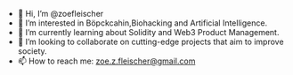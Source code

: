- 👋 Hi, I’m @zoefleischer
- 👀 I’m interested in Böpckcahin,Biohacking and Artificial Intelligence.
- 🌱 I’m currently learning about Solidity and Web3 Product Management.
- 💞️ I’m looking to collaborate on cutting-edge projects that aim to improve society.
- 📫 How to reach me: zoe.z.fleischer@gmail.com

<!---
zoefleischer/zoefleischer is a ✨ special ✨ repository because its `README.md` (this file) appears on your GitHub profile.
You can click the Preview link to take a look at your changes.
--->
